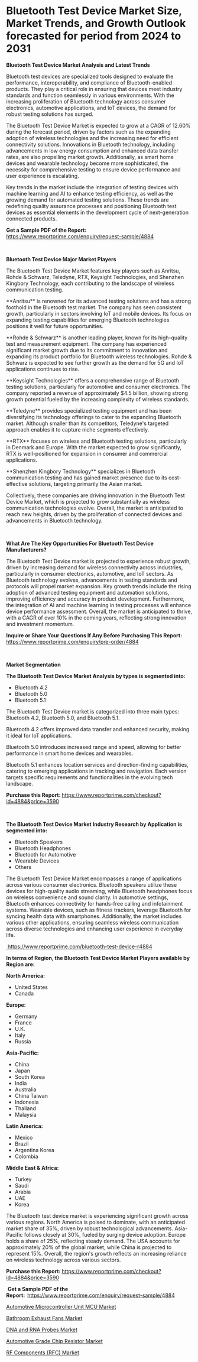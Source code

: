 <p><h1>Bluetooth Test Device Market Size, Market Trends, and Growth Outlook forecasted for period from 2024 to 2031</h1></p><p><strong>Bluetooth Test Device Market Analysis and Latest Trends</strong></p>
<p><p>Bluetooth test devices are specialized tools designed to evaluate the performance, interoperability, and compliance of Bluetooth-enabled products. They play a critical role in ensuring that devices meet industry standards and function seamlessly in various environments. With the increasing proliferation of Bluetooth technology across consumer electronics, automotive applications, and IoT devices, the demand for robust testing solutions has surged.</p><p>The Bluetooth Test Device Market is expected to grow at a CAGR of 12.60% during the forecast period, driven by factors such as the expanding adoption of wireless technologies and the increasing need for efficient connectivity solutions. Innovations in Bluetooth technology, including advancements in low energy consumption and enhanced data transfer rates, are also propelling market growth. Additionally, as smart home devices and wearable technology become more sophisticated, the necessity for comprehensive testing to ensure device performance and user experience is escalating.</p><p>Key trends in the market include the integration of testing devices with machine learning and AI to enhance testing efficiency, as well as the growing demand for automated testing solutions. These trends are redefining quality assurance processes and positioning Bluetooth test devices as essential elements in the development cycle of next-generation connected products.</p></p>
<p><strong>Get a Sample PDF of the Report:&nbsp;</strong> <a href="https://www.reportprime.com/enquiry/request-sample/4884">https://www.reportprime.com/enquiry/request-sample/4884</a></p>
<p>&nbsp;</p>
<p><strong>Bluetooth Test Device Major Market Players</strong></p>
<p><p>The Bluetooth Test Device Market features key players such as Anritsu, Rohde & Schwarz, Teledyne, RTX, Keysight Technologies, and Shenzhen Kingbory Technology, each contributing to the landscape of wireless communication testing.</p><p>**Anritsu** is renowned for its advanced testing solutions and has a strong foothold in the Bluetooth test market. The company has seen consistent growth, particularly in sectors involving IoT and mobile devices. Its focus on expanding testing capabilities for emerging Bluetooth technologies positions it well for future opportunities.</p><p>**Rohde & Schwarz** is another leading player, known for its high-quality test and measurement equipment. The company has experienced significant market growth due to its commitment to innovation and expanding its product portfolio for Bluetooth wireless technologies. Rohde & Schwarz is expected to see further growth as the demand for 5G and IoT applications continues to rise.</p><p>**Keysight Technologies** offers a comprehensive range of Bluetooth testing solutions, particularly for automotive and consumer electronics. The company reported a revenue of approximately $4.5 billion, showing strong growth potential fueled by the increasing complexity of wireless standards.</p><p>**Teledyne** provides specialized testing equipment and has been diversifying its technology offerings to cater to the expanding Bluetooth market. Although smaller than its competitors, Teledyne's targeted approach enables it to capture niche segments effectively.</p><p>**RTX** focuses on wireless and Bluetooth testing solutions, particularly in Denmark and Europe. With the market expected to grow significantly, RTX is well-positioned for expansion in consumer and commercial applications.</p><p>**Shenzhen Kingbory Technology** specializes in Bluetooth communication testing and has gained market presence due to its cost-effective solutions, targeting primarily the Asian market.</p><p>Collectively, these companies are driving innovation in the Bluetooth Test Device Market, which is projected to grow substantially as wireless communication technologies evolve. Overall, the market is anticipated to reach new heights, driven by the proliferation of connected devices and advancements in Bluetooth technology.</p></p>
<p>&nbsp;</p>
<p><strong>What Are The Key Opportunities For Bluetooth Test Device Manufacturers?</strong></p>
<p><p>The Bluetooth Test Device market is projected to experience robust growth, driven by increasing demand for wireless connectivity across industries, particularly in consumer electronics, automotive, and IoT sectors. As Bluetooth technology evolves, advancements in testing standards and protocols will propel market expansion. Key growth trends include the rising adoption of advanced testing equipment and automation solutions, improving efficiency and accuracy in product development. Furthermore, the integration of AI and machine learning in testing processes will enhance device performance assessment. Overall, the market is anticipated to thrive, with a CAGR of over 10% in the coming years, reflecting strong innovation and investment momentum.</p></p>
<p><strong>Inquire or Share Your Questions If Any Before Purchasing This Report:</strong> <a href="https://www.reportprime.com/enquiry/pre-order/4884">https://www.reportprime.com/enquiry/pre-order/4884</a></p>
<p>&nbsp;</p>
<p><strong>Market Segmentation</strong></p>
<p><strong>The Bluetooth Test Device Market Analysis by types is segmented into:</strong></p>
<p><ul><li>Bluetooth 4.2</li><li>Bluetooth 5.0</li><li>Bluetooth 5.1</li></ul></p>
<p><p>The Bluetooth Test Device market is categorized into three main types: Bluetooth 4.2, Bluetooth 5.0, and Bluetooth 5.1. </p><p>Bluetooth 4.2 offers improved data transfer and enhanced security, making it ideal for IoT applications. </p><p>Bluetooth 5.0 introduces increased range and speed, allowing for better performance in smart home devices and wearables. </p><p>Bluetooth 5.1 enhances location services and direction-finding capabilities, catering to emerging applications in tracking and navigation. Each version targets specific requirements and functionalities in the evolving tech landscape.</p></p>
<p><strong>Purchase this Report:&nbsp;</strong><a href="https://www.reportprime.com/checkout?id=4884&price=3590">https://www.reportprime.com/checkout?id=4884&price=3590</a></p>
<p>&nbsp;</p>
<p><strong>The Bluetooth Test Device Market Industry Research by Application is segmented into:</strong></p>
<p><ul><li>Bluetooth Speakers</li><li>Bluetooth Headphones</li><li>Bluetooth for Automotive</li><li>Wearable Devices</li><li>Others</li></ul></p>
<p><p>The Bluetooth Test Device Market encompasses a range of applications across various consumer electronics. Bluetooth speakers utilize these devices for high-quality audio streaming, while Bluetooth headphones focus on wireless convenience and sound clarity. In automotive settings, Bluetooth enhances connectivity for hands-free calling and infotainment systems. Wearable devices, such as fitness trackers, leverage Bluetooth for syncing health data with smartphones. Additionally, the market includes various other applications, ensuring seamless wireless communication across diverse technologies and enhancing user experience in everyday life.</p></p>
<p><a href="https://www.reportprime.com/bluetooth-test-device-r4884">&nbsp;https://www.reportprime.com/bluetooth-test-device-r4884</a></p>
<p><strong>In terms of Region, the Bluetooth Test Device Market Players available by Region are:</strong></p>
<p>
    <p> <strong> North America: </strong>
        <ul>
            <li>United States</li>
            <li>Canada</li>
        </ul>
        </p> 
    <p> <strong> Europe: </strong>
        <ul>
            <li>Germany</li>
            <li>France</li>
            <li>U.K.</li>
            <li>Italy</li>
            <li>Russia</li>
        </ul>
        </p> 
    <p> <strong> Asia-Pacific: </strong>
        <ul>
            <li>China</li>
            <li>Japan</li>
            <li>South Korea</li>
            <li>India</li>
            <li>Australia</li>
            <li>China Taiwan</li>
            <li>Indonesia</li>
            <li>Thailand</li>
            <li>Malaysia</li>
        </ul>
        </p> 
    <p> <strong> Latin America: </strong>
        <ul>
            <li>Mexico</li>
            <li>Brazil</li>
            <li>Argentina Korea</li>
            <li>Colombia</li>
        </ul>
        </p> 
    <p> <strong> Middle East & Africa: </strong>
        <ul>
            <li>Turkey</li>
            <li>Saudi</li>
            <li>Arabia</li>
            <li>UAE</li>
            <li>Korea</li>
        </ul>
    </p>
    </p>
<p><p>The Bluetooth test device market is experiencing significant growth across various regions. North America is poised to dominate, with an anticipated market share of 35%, driven by robust technological advancements. Asia-Pacific follows closely at 30%, fueled by surging device adoption. Europe holds a share of 25%, reflecting steady demand. The USA accounts for approximately 20% of the global market, while China is projected to represent 15%. Overall, the region's growth reflects an increasing reliance on wireless technology across various sectors.</p></p>
<p><strong>Purchase this Report: </strong><a href="https://www.reportprime.com/checkout?id=4884&price=3590">https://www.reportprime.com/checkout?id=4884&price=3590</a></p>
<p>&nbsp;<strong>Get a Sample PDF of the Report:&nbsp;&nbsp;</strong><a href="https://www.reportprime.com/enquiry/request-sample/4884">https://www.reportprime.com/enquiry/request-sample/4884</a></p>
<p><strong></strong></p>
<p><p><a href="https://github.com/guneycigdem35/Market-Research-Report-List-4/blob/main/automotive-microcontroller-unit-mcu-market.md">Automotive Microcontroller Unit MCU Market</a></p><p><a href="https://issuu.com/reportprime-2/docs/bathroom-exhaust-fans-market-size-2_36ceaa9103bf45">Bathroom Exhaust Fans Market</a></p><p><a href="https://www.linkedin.com/pulse/global-dna-rna-probes-market-status-2024-2031-forecast-goh1e?trackingId=D%2BxCqUycQLqqA90%2BAJIdaQ%3D%3D">DNA and RNA Probes Market</a></p><p><a href="https://github.com/napierswinnyfg/Market-Research-Report-List-1/blob/main/automotive-grade-chip-resistor-market.md">Automotive Grade Chip Resistor Market</a></p><p><a href="https://issuu.com/reportprime-2/docs/rf-components-rfc-market-size-2030._ef328f5c7f2ccc">RF Components (RFC) Market</a></p></p>